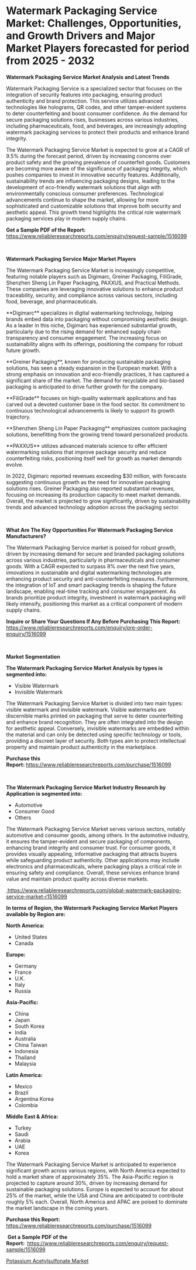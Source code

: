<p><h1>Watermark Packaging Service Market: Challenges, Opportunities, and Growth Drivers and Major Market Players forecasted for period from 2025 - 2032</h1></p><p><strong>Watermark Packaging Service Market Analysis and Latest Trends</strong></p>
<p><p>Watermark Packaging Service is a specialized sector that focuses on the integration of security features into packaging, ensuring product authenticity and brand protection. This service utilizes advanced technologies like holograms, QR codes, and other tamper-evident systems to deter counterfeiting and boost consumer confidence. As the demand for secure packaging solutions rises, businesses across various industries, including pharmaceuticals, food, and beverages, are increasingly adopting watermark packaging services to protect their products and enhance brand integrity.</p><p>The Watermark Packaging Service Market is expected to grow at a CAGR of 9.5% during the forecast period, driven by increasing concerns over product safety and the growing prevalence of counterfeit goods. Customers are becoming more aware of the significance of packaging integrity, which pushes companies to invest in innovative security features. Additionally, sustainability trends are influencing packaging designs, leading to the development of eco-friendly watermark solutions that align with environmentally conscious consumer preferences. Technological advancements continue to shape the market, allowing for more sophisticated and customizable solutions that improve both security and aesthetic appeal. This growth trend highlights the critical role watermark packaging services play in modern supply chains.</p></p>
<p><strong>Get a Sample PDF of the Report:&nbsp;</strong> <a href="https://www.reliableresearchreports.com/enquiry/request-sample/1516099?utm_campaign=48&utm_medium=2&utm_source=Github&utm_content=ia&utm_term=18012025&utm_id=watermark-packaging-service">https://www.reliableresearchreports.com/enquiry/request-sample/1516099</a></p>
<p>&nbsp;</p>
<p><strong>Watermark Packaging Service Major Market Players</strong></p>
<p><p>The Watermark Packaging Service Market is increasingly competitive, featuring notable players such as Digimarc, Greiner Packaging, FiliGrade, Shenzhen Sheng Lin Paper Packaging, PAXXUS, and Practical Methods. These companies are leveraging innovative solutions to enhance product traceability, security, and compliance across various sectors, including food, beverage, and pharmaceuticals.</p><p>**Digimarc** specializes in digital watermarking technology, helping brands embed data into packaging without compromising aesthetic design. As a leader in this niche, Digimarc has experienced substantial growth, particularly due to the rising demand for enhanced supply chain transparency and consumer engagement. The increasing focus on sustainability aligns with its offerings, positioning the company for robust future growth.</p><p>**Greiner Packaging**, known for producing sustainable packaging solutions, has seen a steady expansion in the European market. With a strong emphasis on innovation and eco-friendly practices, it has captured a significant share of the market. The demand for recyclable and bio-based packaging is anticipated to drive further growth for the company.</p><p>**FiliGrade** focuses on high-quality watermark applications and has carved out a devoted customer base in the food sector. Its commitment to continuous technological advancements is likely to support its growth trajectory.</p><p>**Shenzhen Sheng Lin Paper Packaging** emphasizes custom packaging solutions, benefitting from the growing trend toward personalized products. </p><p>**PAXXUS** utilizes advanced materials science to offer efficient watermarking solutions that improve package security and reduce counterfeiting risks, positioning itself well for growth as market demands evolve.</p><p>In 2022, Digimarc reported revenues exceeding $30 million, with forecasts suggesting continuous growth as the need for innovative packaging solutions rises. Greiner Packaging also reported substantial revenues, focusing on increasing its production capacity to meet market demands. Overall, the market is projected to grow significantly, driven by sustainability trends and advanced technology adoption across the packaging sector.</p></p>
<p>&nbsp;</p>
<p><strong>What Are The Key Opportunities For Watermark Packaging Service Manufacturers?</strong></p>
<p><p>The Watermark Packaging Service market is poised for robust growth, driven by increasing demand for secure and branded packaging solutions across various industries, particularly in pharmaceuticals and consumer goods. With a CAGR expected to surpass 8% over the next five years, innovations in sustainable and digital watermarking technologies are enhancing product security and anti-counterfeiting measures. Furthermore, the integration of IoT and smart packaging trends is shaping the future landscape, enabling real-time tracking and consumer engagement. As brands prioritize product integrity, investment in watermark packaging will likely intensify, positioning this market as a critical component of modern supply chains.</p></p>
<p><strong>Inquire or Share Your Questions If Any Before Purchasing This Report:</strong> <a href="https://www.reliableresearchreports.com/enquiry/pre-order-enquiry/1516099?utm_campaign=48&utm_medium=2&utm_source=Github&utm_content=ia&utm_term=18012025&utm_id=watermark-packaging-service">https://www.reliableresearchreports.com/enquiry/pre-order-enquiry/1516099</a></p>
<p>&nbsp;</p>
<p><strong>Market Segmentation</strong></p>
<p><strong>The Watermark Packaging Service Market Analysis by types is segmented into:</strong></p>
<p><ul><li>Visible Watermark</li><li>Invisible Watermark</li></ul></p>
<p><p>The Watermark Packaging Service Market is divided into two main types: visible watermark and invisible watermark. Visible watermarks are discernible marks printed on packaging that serve to deter counterfeiting and enhance brand recognition. They are often integrated into the design for aesthetic appeal. Conversely, invisible watermarks are embedded within the material and can only be detected using specific technology or tools, providing a discreet layer of security. Both types aim to protect intellectual property and maintain product authenticity in the marketplace.</p></p>
<p><strong>Purchase this Report:&nbsp;</strong><a href="https://www.reliableresearchreports.com/purchase/1516099?utm_campaign=48&utm_medium=2&utm_source=Github&utm_content=ia&utm_term=18012025&utm_id=watermark-packaging-service">https://www.reliableresearchreports.com/purchase/1516099</a></p>
<p>&nbsp;</p>
<p><strong>The Watermark Packaging Service Market Industry Research by Application is segmented into:</strong></p>
<p><ul><li>Automotive</li><li>Consumer Good</li><li>Others</li></ul></p>
<p><p>The Watermark Packaging Service Market serves various sectors, notably automotive and consumer goods, among others. In the automotive industry, it ensures the tamper-evident and secure packaging of components, enhancing brand integrity and consumer trust. For consumer goods, it provides visually appealing, informative packaging that attracts buyers while safeguarding product authenticity. Other applications may include electronics and pharmaceuticals, where packaging plays a critical role in ensuring safety and compliance. Overall, these services enhance brand value and maintain product quality across diverse markets.</p></p>
<p><a href="https://www.reliableresearchreports.com/global-watermark-packaging-service-market-r1516099?utm_campaign=48&utm_medium=2&utm_source=Github&utm_content=ia&utm_term=18012025&utm_id=watermark-packaging-service">&nbsp;https://www.reliableresearchreports.com/global-watermark-packaging-service-market-r1516099</a></p>
<p><strong>In terms of Region, the Watermark Packaging Service Market Players available by Region are:</strong></p>
<p>
    <p> <strong> North America: </strong>
        <ul>
            <li>United States</li>
            <li>Canada</li>
        </ul>
        </p> 
    <p> <strong> Europe: </strong>
        <ul>
            <li>Germany</li>
            <li>France</li>
            <li>U.K.</li>
            <li>Italy</li>
            <li>Russia</li>
        </ul>
        </p> 
    <p> <strong> Asia-Pacific: </strong>
        <ul>
            <li>China</li>
            <li>Japan</li>
            <li>South Korea</li>
            <li>India</li>
            <li>Australia</li>
            <li>China Taiwan</li>
            <li>Indonesia</li>
            <li>Thailand</li>
            <li>Malaysia</li>
        </ul>
        </p> 
    <p> <strong> Latin America: </strong>
        <ul>
            <li>Mexico</li>
            <li>Brazil</li>
            <li>Argentina Korea</li>
            <li>Colombia</li>
        </ul>
        </p> 
    <p> <strong> Middle East & Africa: </strong>
        <ul>
            <li>Turkey</li>
            <li>Saudi</li>
            <li>Arabia</li>
            <li>UAE</li>
            <li>Korea</li>
        </ul>
    </p>
    </p>
<p><p>The Watermark Packaging Service Market is anticipated to experience significant growth across various regions, with North America expected to hold a market share of approximately 35%. The Asia-Pacific region is projected to capture around 30%, driven by increasing demand for sustainable packaging solutions. Europe is expected to account for about 25% of the market, while the USA and China are anticipated to contribute roughly 5% each. Overall, North America and APAC are poised to dominate the market landscape in the coming years.</p></p>
<p><strong>Purchase this Report: </strong><a href="https://www.reliableresearchreports.com/purchase/1516099?utm_campaign=48&utm_medium=2&utm_source=Github&utm_content=ia&utm_term=18012025&utm_id=watermark-packaging-service">https://www.reliableresearchreports.com/purchase/1516099</a></p>
<p>&nbsp;<strong>Get a Sample PDF of the Report:&nbsp;&nbsp;</strong><a href="https://www.reliableresearchreports.com/enquiry/request-sample/1516099?utm_campaign=48&utm_medium=2&utm_source=Github&utm_content=ia&utm_term=18012025&utm_id=watermark-packaging-service">https://www.reliableresearchreports.com/enquiry/request-sample/1516099</a></p>
<p><strong></strong></p>
<p><p><a href="https://github.com/mathastilley812967/Market-Research-Report-List-1/blob/main/potassium-acetylsulfonate-market.md?utm_campaign=48&utm_medium=2&utm_source=Github&utm_content=ia&utm_term=18012025&utm_id=watermark-packaging-service">Potassium Acetylsulfonate Market</a></p></p>